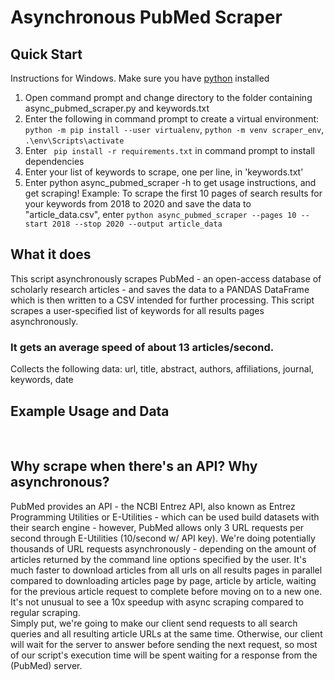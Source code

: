 # Asynchronous PubMed Scraper

## Quick Start
Instructions for Windows. Make sure you have [python](https://www.python.org/downloads/) installed <br>
1) Open command prompt and change directory to the folder containing async_pubmed_scraper.py and keywords.txt
2) Enter the following in command prompt to create a virtual environment: ```python -m pip install --user virtualenv```, ```python -m venv scraper_env```, ```.\env\Scripts\activate``` <br>
3) Enter ``` pip install -r requirements.txt``` in command prompt to install dependencies<br>
4) Enter your list of keywords to scrape, one per line, in 'keywords.txt' <br>
5) Enter python async_pubmed_scraper -h to get usage instructions, and get scraping!
Example: To scrape the first 10 pages of search results for your keywords from 2018 to 2020 and save the data to "article_data.csv", enter ```python async_pubmed_scraper --pages 10 --start 2018 --stop 2020 --output article_data``` <br>
## What it does 
This script asynchronously scrapes PubMed - an open-access database of scholarly research articles -
and saves the data to a PANDAS DataFrame which is then written to a CSV intended for further processing.
This script scrapes a user-specified list of keywords for all results pages asynchronously. <br>
### It gets an average speed of about 13 articles/second. 
Collects the following data: url, title, abstract, authors, affiliations, journal, keywords, date <br>

## Example Usage and Data

<img HTML='https://raw.githubusercontent.com/IliaZenkov/async-pubmed-scraper/master/example/cli_usage_example.JPG'/>
<img HTML='https://raw.githubusercontent.com/IliaZenkov/async-pubmed-scraper/master/example/data_example.JPG'/>

## Why scrape when there's an API? Why asynchronous?
PubMed provides an API - the NCBI Entrez API, also known as Entrez Programming Utilities or E-Utilities - 
which can be used build datasets with their search engine - however, PubMed allows only 3 URL requests per second 
through E-Utilities (10/second w/ API key).
We're doing potentially thousands of URL requests asynchronously - depending on the amount of articles returned by the command line options specified by the user. 
It's much faster to download articles from all urls on all results pages in parallel compared to downloading articles page by page, article by article, waiting for the previous article request to complete before moving on to a new one. It's not unusual to see a 10x speedup with async scraping compared to regular scraping.  
Simply put, we're going to make our client send requests to all search queries and all resulting article URLs at the same time.
Otherwise, our client will wait for the server to answer before sending the next request, so most of our script's execution time
will be spent waiting for a response from the (PubMed) server. 



